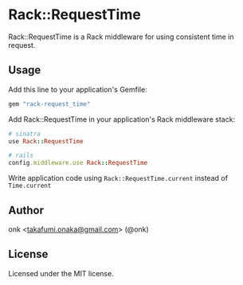 Rack::RequestTime
========================================================================

Rack::RequestTime is a Rack middleware for using consistent time in request.

Usage
------------------------------------------------------------------------

Add this line to your application's Gemfile:

```ruby
gem "rack-request_time"
```

Add Rack::RequestTime in your application's Rack middleware stack:

```ruby
# sinatra
use Rack::RequestTime

# rails
config.middleware.use Rack::RequestTime
```

Write application code using `Rack::RequestTime.current` instead of `Time.current`

Author
------------------------------------------------------------------------

onk &lt;takafumi.onaka@gmail.com&gt; (@onk)

License
------------------------------------------------------------------------

Licensed under the MIT license.


